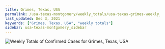 ```yaml
---
title: Grimes, Texas, USA
permalink: /usa-texas-montgomery/weekly_totals/usa-texas-grimes-weekly_totals.html
last_updated: Dec 3, 2021
keywords: ["Grimes, Texas, USA", "weekly totals"]
sidebar: usa-texas-montgomery_sidebar
---
```


![Weekly Totals of Confirmed Cases for Grimes, Texas, USA](/covid_tracker/images/graphs/usa-texas-grimes-weekly_totals_graph.png)

